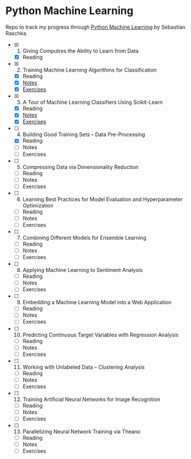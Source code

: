 # Python Machine Learning

Repo to track my progress through [Python Machine Learning](https://github.com/rasbt/python-machine-learning-book) by Sebastian Raschka.

- [X] 1. Giving Computres the Ability to Learn from Data
    - [X] Reading
- [X] 2. Training Machine Learning Algorithms for Classification
    - [X] Reading
    - [X] [Notes](./code/ch02notes.ipynb)
    - [X] [Exercises](./code/ch02exercises.ipynb)
- [X] 3. A Tour of Machine Learning Classifiers Using Scikit-Learn
    - [X] Reading
    - [X] [Notes](./code/ch03notes.ipynb)
    - [X] [Exercises](./code/ch03exercises.ipynb)
- [ ] 4. Building Good Training Sets – Data Pre-Processing
    - [X] Reading
    - [ ] Notes
    - [ ] Exercises
- [ ] 5. Compressing Data via Dimensionality Reduction
    - [ ] Reading
    - [ ] Notes
    - [ ] Exercises
- [ ] 6. Learning Best Practices for Model Evaluation and Hyperparameter Optimization
    - [ ] Reading
    - [ ] Notes
    - [ ] Exercises
- [ ] 7. Combining Different Models for Ensemble Learning
    - [ ] Reading
    - [ ] Notes
    - [ ] Exercises
- [ ] 8. Applying Machine Learning to Sentiment Analysis
    - [ ] Reading
    - [ ] Notes
    - [ ] Exercises
- [ ] 9. Embedding a Machine Learning Model into a Web Application
    - [ ] Reading
    - [ ] Notes
    - [ ] Exercises
- [ ] 10. Predicting Continuous Target Variables with Regression Analysis
    - [ ] Reading
    - [ ] Notes
    - [ ] Exercises
- [ ] 11. Working with Unlabeled Data – Clustering Analysis
    - [ ] Reading
    - [ ] Notes
    - [ ] Exercises
- [ ] 12. Training Artificial Neural Networks for Image Recognition
    - [ ] Reading
    - [ ] Notes
    - [ ] Exercises
- [ ] 13. Parallelizing Neural Network Training via Theano
    - [ ] Reading
    - [ ] Notes
    - [ ] Exercises
